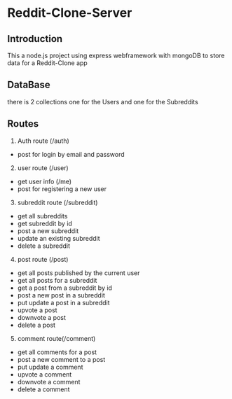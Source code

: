 # Reddit-Clone-Server

## Introduction

This a node.js project using express webframework with mongoDB to store data for a Reddit-Clone app

## DataBase

there is 2 collections one for the Users and one for the Subreddits

## Routes

1. Auth route (/auth)
- post for login by email and password


2. user route (/user)
- get user info (/me)
- post for registering a new user


3. subreddit route (/subreddit)
- get all subreddits
- get subreddit by id
- post a new subreddit
- update an existing subreddit
- delete a subreddit


4. post route (/post)
- get all posts published by the current user
- get all posts for a subreddit
- get a post from a subreddit by id 
- post a new post in a subreddit
- put update a post in a subreddit
- upvote a post
- downvote a post
- delete a post


5. comment route(/comment)
- get all comments for a post
- post a new comment to a post
- put update a comment
- upvote a comment
- downvote a comment
- delete a comment
